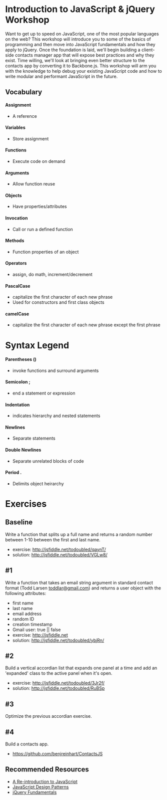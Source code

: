# Introduction to JavaScript & jQuery Workshop

Want to get up to speed on JavaScript, one of the most popular languages on the web?
This workshop will introduce you to some of the basics of programming and then move into JavaScript fundamentals and how they apply to jQuery.
Once the foundation is laid, we'll begin building a client-side contacts manager app that will expose best practices and why they exist.
Time willing, we'll look at bringing even better structure to the contacts app by converting it to Backbone.js.
This workshop will arm you with the knowledge to help debug your existing JavaScript code and how to write modular and performant JavaScript in the future.

## Vocabulary

#### Assignment
- A reference

#### Variables
- Store assignment

#### Functions
- Execute code on demand

#### Arguments
- Allow function reuse

#### Objects
- Have properties/attributes

#### Invocation
- Call or run a defined function

#### Methods
- Function properties of an object

#### Operators
- assign, do math, increment/decrement

#### PascalCase
- capitalize the first character of each new phrase
- Used for constructors and first class objects

#### camelCase
- capitalize the first character of each new phrase except the first phrase



# Syntax Legend

#### Parentheses ()
- invoke functions and surround arguments

#### Semicolon ;
- end a statement or expression

#### Indentation
- indicates hierarchy and nested statements

#### Newlines
- Separate statements

#### Double Newlines
- Separate unrelated blocks of code

#### Period .
- Delimits object heirarchy


# Exercises

## Baseline
Write a function that splits up a full name and returns a random number between 1-10 between the first and last name.
- exercise: http://jsfiddle.net/todoubled/qaynT/
- solution: http://jsfiddle.net/todoubled/VGLw8/

## #1
Write a function that takes an email string argument in standard contact format (Todd Larsen <toddlar@gmail.com>)
and returns a user object with the following attributes:
- first name
- last name
- email address
- random ID
- creation timestamp
- Gmail user: true || false
- exercise: http://jsfiddle.net
- solution: http://jsfiddle.net/todoubled/ybjRn/


## #2
Build a vertical accordian list that expands one panel at a time and add an 'expanded' class to the active panel when it's open.
- exercise: http://jsfiddle.net/todoubled/3Jr2f/
- solution: http://jsfiddle.net/todoubled/RuBSp

## #3
Optimize the previous accordian exercise.

## #4
Build a contacts app.
- https://github.com/benjreinhart/ContactsJS


## Recommended Resources
- [A Re-introduction to JavaScript](https://developer.mozilla.org/en/A_re-introduction_to_JavaScript)
- [JavaScript Design Patterns](http://shichuan.github.com/javascript-patterns/)
- [jQuery Fundamentals](http://jqfundamentals.com/)
